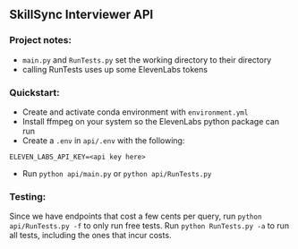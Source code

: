 ## SkillSync Interviewer API

### Project notes:  
 - `main.py` and `RunTests.py` set the working directory to their directory  
 - calling RunTests uses up some ElevenLabs tokens  

### Quickstart:  
 - Create and activate conda environment with `environment.yml`  
 - Install ffmpeg on your system so the ElevenLabs python package can run  
 - Create a `.env` in `api/.env` with the following:
~~~
ELEVEN_LABS_API_KEY=<api key here>
~~~
 - Run `python api/main.py` or `python api/RunTests.py`

### Testing:  
Since we have endpoints that cost a few cents per query, run `python api/RunTests.py -f` to only run free tests. Run `python RunTests.py -a` to run all tests, including the ones that incur costs.